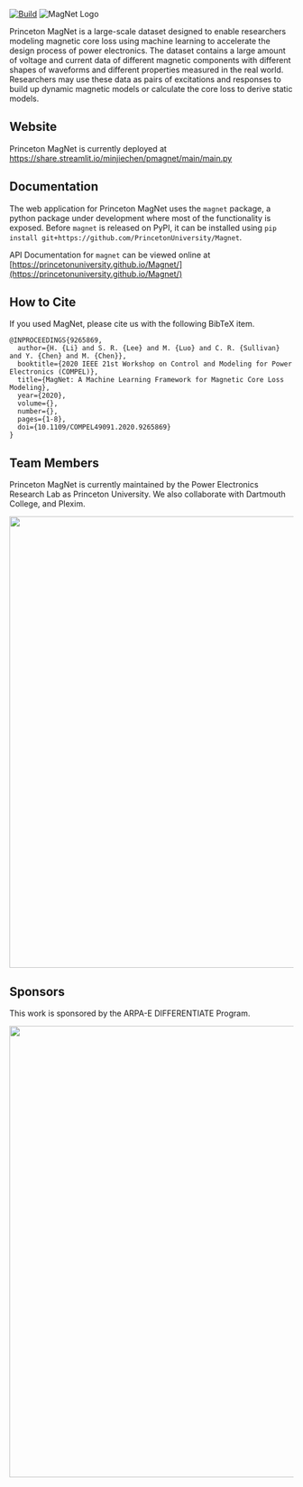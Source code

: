 [![Build](https://github.com/PrincetonUniversity/Magnet/actions/workflows/main.yml/badge.svg)](https://github.com/PrincetonUniversity/Magnet/actions/workflows/main.yml)
![MagNet Logo](streamlit/img/magnetlogo.jpg)

Princeton MagNet is a large-scale dataset designed to enable researchers modeling magnetic core loss using machine learning to accelerate the design process of power electronics. The dataset contains a large amount of voltage and current data of different magnetic components with different shapes of waveforms and different properties measured in the real world. Researchers may use these data as pairs of excitations and responses to build up dynamic magnetic models or calculate the core loss to derive static models.

## Website

Princeton MagNet is currently deployed at https://share.streamlit.io/minjiechen/pmagnet/main/main.py

## Documentation

The web application for Princeton MagNet uses the `magnet` package, a python package under development where most of
the functionality is exposed. Before `magnet` is released on PyPI, it can be installed using
`pip install git+https://github.com/PrincetonUniversity/Magnet`.

API Documentation for `magnet` can be viewed online at [https://princetonuniversity.github.io/Magnet/](https://princetonuniversity.github.io/Magnet/)

## How to Cite

If you used MagNet, please cite us with the following BibTeX item.

<!-- TODO: Update once dataset paper is published. -->

```
@INPROCEEDINGS{9265869,
  author={H. {Li} and S. R. {Lee} and M. {Luo} and C. R. {Sullivan} and Y. {Chen} and M. {Chen}},
  booktitle={2020 IEEE 21st Workshop on Control and Modeling for Power Electronics (COMPEL)}, 
  title={MagNet: A Machine Learning Framework for Magnetic Core Loss Modeling}, 
  year={2020},
  volume={},
  number={},
  pages={1-8},
  doi={10.1109/COMPEL49091.2020.9265869}
}
```
## Team Members

Princeton MagNet is currently maintained by the Power Electronics Research Lab as Princeton University. We also collaborate with Dartmouth College, and Plexim.

<img src="streamlit/img/magnetteam.jpg" width=800>

## Sponsors

This work is sponsored by the ARPA-E DIFFERENTIATE Program.

<img src="streamlit/img/sponsor.jpg" width=800>

